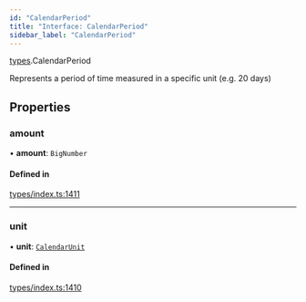 ```yaml
---
id: "CalendarPeriod"
title: "Interface: CalendarPeriod"
sidebar_label: "CalendarPeriod"
---
```


[types](../../../modules/Types/Types.md).CalendarPeriod

Represents a period of time measured in a specific unit (e.g. 20 days)

## Properties

### amount

• **amount**: `BigNumber`

#### Defined in

[types/index.ts:1411](https://github.com/PolymeshAssociation/polymesh-sdk/blob/15be87e8/src/types/index.ts#L1411)

___

### unit

• **unit**: [`CalendarUnit`](../../../enums/Types/CalendarUnit/CalendarUnit.md)

#### Defined in

[types/index.ts:1410](https://github.com/PolymeshAssociation/polymesh-sdk/blob/15be87e8/src/types/index.ts#L1410)
